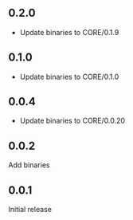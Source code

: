 ## 0.2.0
- Update binaries to CORE/0.1.9

## 0.1.0
- Update binaries to CORE/0.1.0

## 0.0.4
- Update binaries to CORE/0.0.20

## 0.0.2
Add binaries

## 0.0.1
Initial release
